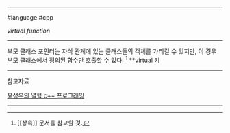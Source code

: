 
---

#language #cpp 

*virtual function*

---

부모 클래스 포인터는 자식 관계에 있는 클래스들의 객체를 가리킬 수 있지만, 이 경우 부모 클래스에서 정의된 함수만 호출할 수 있다. [^1]
**virtual 키

---

참고자료

[윤성우의 열혈 c++ 프로그래밍](https://product.kyobobook.co.kr/detail/S000001589147)

---

[^1]: [[상속]] 문서를 참고할 것.